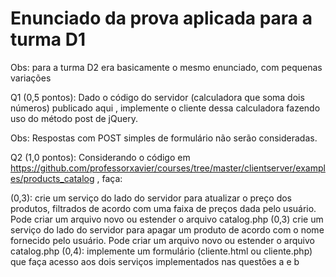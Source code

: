 # Enunciado da prova aplicada para a turma D1

Obs: para a turma D2 era basicamente o mesmo enunciado, com pequenas variações


Q1 (0,5 pontos): Dado o código do servidor (calculadora que soma dois números) publicado aqui , implemente o cliente dessa calculadora fazendo uso do método post de jQuery. 

Obs: Respostas com POST simples de formulário não serão consideradas. 

Q2  (1,0 pontos): Considerando o código em https://github.com/professorxavier/courses/tree/master/clientserver/examples/products_catalog , faça:

(0,3): crie um serviço do lado do servidor para atualizar o preço dos produtos, filtrados de acordo com uma faixa de preços dada pelo usuário. Pode criar um arquivo novo ou estender o arquivo catalog.php
(0,3) crie um serviço do lado do servidor para apagar um produto de acordo com o nome fornecido pelo usuário. Pode criar um arquivo novo ou estender o arquivo catalog.php
(0,4): implemente um formulário (cliente.html ou cliente.php) que faça acesso aos dois serviços implementados nas questões a e b 

